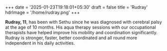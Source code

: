 +++
date = '2025-01-23T19:18:01+05:30'
draft = false
title = 'Rudray'
hdrImage = '/home/rudray.png'
+++

**Rudray, 11**, has been with Sethu since he was diagnosed with cerebral palsy at the age of 10 months. His aqua therapy sessions with our occupational therapists have helped improve his mobility and coordination significantly. Rudray is stronger, faster, better coordinated and all round more independent in his daily activities.
